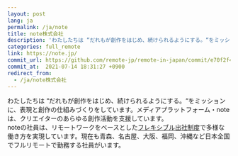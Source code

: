 ```yaml
---
layout: post
lang: ja
permalink: /ja/note
title: note株式会社
description: 'わたしたちは “だれもが創作をはじめ、続けられるようにする。“をミッションに、表現と創作の仕組みづくりをしています。メディアプラットフォーム・noteは、クリエイターのあらゆる創作活動を支援しています。 noteの社員は、リモートワークをベースとしたフレキシブル出社制度で多様な働き方を実現しています。現在も青森、名古屋、大阪、福岡、沖縄など日本全国でフルリモートで勤務する社員がいます。'
categories: full_remote
link: https://note.jp/
commit_url: https://github.com/remote-jp/remote-in-japan/commit/e70f2f4d7f157e17a5d3f34eb931b6b97b3d10e6
commit_at:  2021-07-14 18:31:27 +0900
redirect_from:
  - /ja/note株式会社
---
```


<p>わたしたちは “だれもが創作をはじめ、続けられるようにする。“をミッションに、表現と創作の仕組みづくりをしています。メディアプラットフォーム・noteは、クリエイターのあらゆる創作活動を支援しています。<br />noteの社員は、リモートワークをベースとした<a href="https://note.jp/n/nf0985293c654">フレキシブル出社制度</a>で多様な働き方を実現しています。現在も青森、名古屋、大阪、福岡、沖縄など日本全国でフルリモートで勤務する社員がいます。</p>
